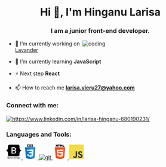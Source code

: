 

<h1 align="center">Hi 👋, I'm Hinganu Larisa</h1>
<h3 align="center" style="color⏫">I am a junior front-end developer.</h3>

<img align="right" alt="coding" width="300" src="https://media.tenor.com/PP9v7VIs6R4AAAAd/scaler-create-impact.gif">

- 🔭 I’m currently working on [Lavander](https://github.com/HinganuLarisa/Lavander)

- 🌱 I’m currently learning **JavaScript**

- ⚡ Next step **React**

- 📫 How to reach me **larisa.vieru27@yahoo.com**


<h3 align="left">Connect with me:</h3>
<p align="left">
<a href="https://linkedin.com/in/https://www.linkedin.com/in/larisa-hinganu-680190231/" target="blank"><img align="center" src="https://raw.githubusercontent.com/rahuldkjain/github-profile-readme-generator/master/src/images/icons/Social/linked-in-alt.svg" alt="https://www.linkedin.com/in/larisa-hinganu-680190231/" height="30" width="40" /></a>
</p>

<h3 align="left">Languages and Tools:</h3>
<p align="left"> <a href="https://getbootstrap.com" target="_blank" rel="noreferrer"> <img src="https://raw.githubusercontent.com/devicons/devicon/master/icons/bootstrap/bootstrap-plain-wordmark.svg" alt="bootstrap" width="40" height="40"/> </a> <a href="https://www.w3schools.com/css/" target="_blank" rel="noreferrer"> <img src="https://raw.githubusercontent.com/devicons/devicon/master/icons/css3/css3-original-wordmark.svg" alt="css3" width="40" height="40"/> </a> <a href="https://git-scm.com/" target="_blank" rel="noreferrer"> <img src="https://www.vectorlogo.zone/logos/git-scm/git-scm-icon.svg" alt="git" width="40" height="40"/> </a> <a href="https://www.w3.org/html/" target="_blank" rel="noreferrer"> <img src="https://raw.githubusercontent.com/devicons/devicon/master/icons/html5/html5-original-wordmark.svg" alt="html5" width="40" height="40"/> </a> <a href="https://developer.mozilla.org/en-US/docs/Web/JavaScript" target="_blank" rel="noreferrer"> <img src="https://raw.githubusercontent.com/devicons/devicon/master/icons/javascript/javascript-original.svg" alt="javascript" width="40" height="40"/> </a> </p>

